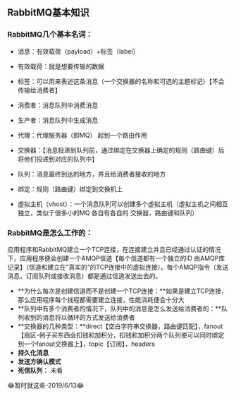 ## RabbitMQ基本知识

### RabbitMQ几个基本名词：

- 消息：有效载荷（payload）+标签（label）
- 有效载荷：就是想要传输的数据
- 标签：可以用来表述这条消息（一个交换器的名称和可选的主题标记）【不会传输给消费者】

- 消费者：消息队列中消费消息
- 生产者：消息队列中生成消息
- 代理：代理服务器（即MQ） 起到一个路由作用
- 交换器：【消息投递到队列前，通过绑定在交换器上确定的规则（路由键）后将他们投递到对应的队列中】
- 队列：消息最终到达的地方，并且给消费者接收的地方
- 绑定：规则（路由键）绑定到交换机上
- 虚拟主机（vhost）：一个消息队列可以创建多个虚拟主机（虚拟主机之间相互独立，类似于很多小的MQ 各自有各自的 交换器，路由键和队列）

### RabbitMQ是怎么工作的：

应用程序和RabbitMQ建立一个TCP连接，在连接建立并且已经通过认证的情况下，应用程序便会创建一个AMQP信道【每个信道都有一个独立的ID 由AMQP库记录】（信道和建立在”真实的“的TCP连接中的虚拟连接）。每个AMQP指令（发送消息，订阅队列或接收消息）都是通过信道发送出去的。

- **为什么每次是创建信道而不是创建一个TCP连接：**如果是建立TCP连接，那么应用程序每个线程都需要建立连接，性能消耗便会十分大
- **队列中有多个消费者的情况下，队列中的消息是怎么发送给消费者的：**队列收到的消息将以循环的方式发送给消费者
- **交换器的几种类型：**direct【空白字符串交换器，路由键匹配】，fanout【扇区-例子买东西会扣钱和加积分，扣钱和加积分两个队列便可以同时绑定到一个fanout交换器上】，topic【订阅】，headers
- **持久化消息**
- **发送方确认模式**
- **死信队列：** 未看

😂暂时就这些-2019/6/13😂